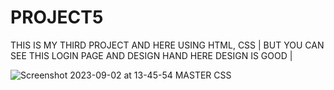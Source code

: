 # PROJECT5
THIS IS MY THIRD PROJECT AND HERE USING HTML, CSS | BUT YOU CAN SEE THIS LOGIN PAGE AND DESIGN HAND HERE DESIGN IS GOOD |

![Screenshot 2023-09-02 at 13-45-54 MASTER CSS](https://github.com/shahanshah786/PROJECT5/assets/126701251/7983a67a-b075-4f6d-92af-757e2a5ac6fc)
